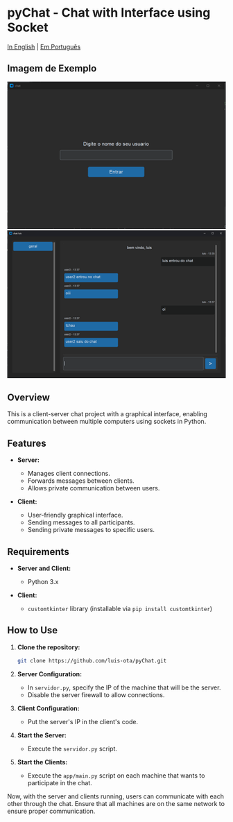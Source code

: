 # pyChat - Chat with Interface using Socket

[In English](README.md) | [Em Português](README_PTBR.md)

## Imagem de Exemplo

![Logo do Projeto](entrar.png)
![Logo do Projeto](chat.png)


## Overview

This is a client-server chat project with a graphical interface, enabling communication between multiple computers using sockets in Python.

## Features

- **Server:**
  - Manages client connections.
  - Forwards messages between clients.
  - Allows private communication between users.

- **Client:**
  - User-friendly graphical interface.
  - Sending messages to all participants.
  - Sending private messages to specific users.

## Requirements

- **Server and Client:**
  - Python 3.x

- **Client:**
  - `customtkinter` library (installable via `pip install customtkinter`)

## How to Use

1. **Clone the repository:**

   ```bash
   git clone https://github.com/luis-ota/pyChat.git
   ```

2. **Server Configuration:**
   - In `servidor.py`, specify the IP of the machine that will be the server.
   - Disable the server firewall to allow connections.

3. **Client Configuration:**
   - Put the server's IP in the client's code.

4. **Start the Server:**
   - Execute the `servidor.py` script.

5. **Start the Clients:**
   - Execute the `app/main.py` script on each machine that wants to participate in the chat.

Now, with the server and clients running, users can communicate with each other through the chat. Ensure that all machines are on the same network to ensure proper communication.
